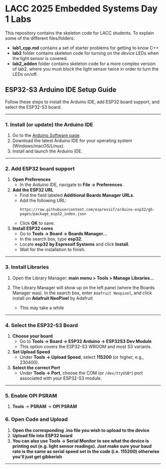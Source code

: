 # LACC 2025 Embedded Systems Day 1 Labs

This repository contains the skeleton code for LACC students.  To explain some of the different files/folders:
- **lab1_cpp.md** contains a set of starter problems for getting to know C++
- **lab2** folder contains skeleton code for turning on the device LEDs when the light sensor is covered.
- **lab2_addon** folder contains skeleton code for a more complex version of lab2, where you must block the light sensor twice in order to turn the LEDs on/off.


## ESP32-S3 Arduino IDE Setup Guide

Follow these steps to install the Arduino IDE, add ESP32 board support, and select the ESP32-S3 board.

---

### 1. Install (or update) the Arduino IDE

1. Go to the [Arduino Software page](https://arduino.cc/en/software).  
2. Download the latest Arduino IDE for your operating system (Windows/macOS/Linux).  
3. Install and launch the Arduino IDE.

---

### 2. Add ESP32 board support

1. **Open Preferences**  
   - In the Arduino IDE, navigate to **File → Preferences**.  
2. **Add the ESP32 URL**  
   - Find the field labeled **Additional Boards Manager URLs**.  
   - Add the following URL:  
     ```text
     https://raw.githubusercontent.com/espressif/arduino-esp32/gh-pages/package_esp32_index.json
     ```
   - Click **OK** to save.
3. **Install ESP32 cores**  
   - Go to **Tools → Board → Boards Manager…**  
   - In the search box, type **esp32**.  
   - Locate **esp32 by Espressif Systems** and click **Install**.  
   - Wait for the installation to finish.

---

### 3.  Install Libraries

1. Open the Library Manager: **main menu > Tools > Manage Libraries...**  

2. The Library Manager will show up on the left panel (where the Boards Manager was).
   In the search box, enter `Adafruit Neopixel`, and click install on **Adafruit NeoPixel** by Adafruit  
   - This may take a while
  
---

### 4. Select the ESP32-S3 Board

1. **Choose your board**  
   - Go to **Tools → Board → ESP32 Arduino → ESP32S3 Dev Module**  
   - This option covers the ESP32-S3 WROOM and most S3 variants.
2. **Set Upload Speed**  
   - Under **Tools → Upload Speed**, select **115200** (or higher, e.g., 230400).
3. **Select the correct Port**  
   - Under **Tools → Port**, choose the COM (or `/dev/ttyUSB*`) port associated with your ESP32-S3 module.

---

### 5. Enable OPI PSRAM

1. **Tools** -> **PSRAM** -> **OPI PSRAM**

### 6. Open Code and Upload

1. **Open the corresponding .ino file you wish to upload to the device** 
2. **Upload file into ESP32 board**
3. **You can also use Tools -> Serial Monitor to see what the device is printing out (e.g. light sensor readings).  Just make sure your baud rate is the same as serial speed set in the code (i.e. 115200) otherwise you'll just get gibberish**

---
